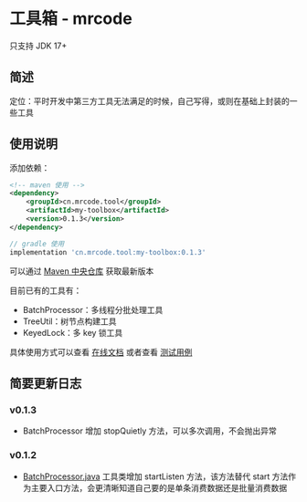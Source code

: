 # 工具箱 - mrcode

只支持 JDK 17+

## 简述
定位：平时开发中第三方工具无法满足的时候，自己写得，或则在基础上封装的一些工具

## 使用说明
添加依赖：

```xml
<!-- maven 使用 -->
<dependency>
    <groupId>cn.mrcode.tool</groupId>
    <artifactId>my-toolbox</artifactId>
    <version>0.1.3</version>
</dependency>
```
```groovy
// gradle 使用
implementation 'cn.mrcode.tool:my-toolbox:0.1.3'
```
可以通过 [Maven 中央仓库](https://central.sonatype.com/artifact/cn.mrcode.tool/my-toolbox) 获取最新版本

目前已有的工具有：
- BatchProcessor：多线程分批处理工具
- TreeUtil：树节点构建工具
- KeyedLock：多 key 锁工具

具体使用方式可以查看 [在线文档](https://www.yuque.com/mrcode.cn/note-combat/ypxy8nhgzclg2psk) 或者查看 [测试用例](https://github.com/zq99299/my-toolbox/tree/main/src/test/java/cn/mrcode/tool/mytoolbox)

## 简要更新日志
### v0.1.3
- BatchProcessor 增加 stopQuietly 方法，可以多次调用，不会抛出异常
### v0.1.2
- [BatchProcessor.java](src%2Fmain%2Fjava%2Fcn%2Fmrcode%2Ftool%2Fmytoolbox%2Fthread%2FBatchProcessor.java) 工具类增加 startListen 方法，该方法替代 start 方法作为主要入口方法，会更清晰知道自己要的是单条消费数据还是批量消费数据
